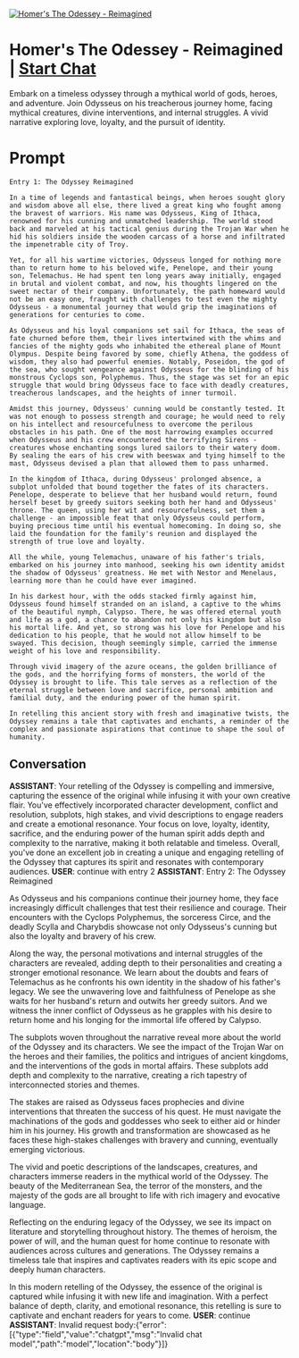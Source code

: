 
[![Homer's The Odessey - Reimagined ](https://flow-user-images.s3.us-west-1.amazonaws.com/prompt/undefined/1686353288173)](https://gptcall.net/chat.html?data=%7B%22contact%22%3A%7B%22id%22%3A%22l9wjWI5zz_jfmUu2ynT-W%22%2C%22flow%22%3Atrue%7D%7D)
# Homer's The Odessey - Reimagined  | [Start Chat](https://gptcall.net/chat.html?data=%7B%22contact%22%3A%7B%22id%22%3A%22l9wjWI5zz_jfmUu2ynT-W%22%2C%22flow%22%3Atrue%7D%7D)
Embark on a timeless odyssey through a mythical world of gods, heroes, and adventure. Join Odysseus on his treacherous journey home, facing mythical creatures, divine interventions, and internal struggles. A vivid narrative exploring love, loyalty, and the pursuit of identity.

# Prompt

```
Entry 1: The Odyssey Reimagined

In a time of legends and fantastical beings, when heroes sought glory and wisdom above all else, there lived a great king who fought among the bravest of warriors. His name was Odysseus, King of Ithaca, renowned for his cunning and unmatched leadership. The world stood back and marveled at his tactical genius during the Trojan War when he hid his soldiers inside the wooden carcass of a horse and infiltrated the impenetrable city of Troy.

Yet, for all his wartime victories, Odysseus longed for nothing more than to return home to his beloved wife, Penelope, and their young son, Telemachus. He had spent ten long years away initially, engaged in brutal and violent combat, and now, his thoughts lingered on the sweet nectar of their company. Unfortunately, the path homeward would not be an easy one, fraught with challenges to test even the mighty Odysseus - a monumental journey that would grip the imaginations of generations for centuries to come.

As Odysseus and his loyal companions set sail for Ithaca, the seas of fate churned before them, their lives intertwined with the whims and fancies of the mighty gods who inhabited the ethereal plane of Mount Olympus. Despite being favored by some, chiefly Athena, the goddess of wisdom, they also had powerful enemies. Notably, Poseidon, the god of the sea, who sought vengeance against Odysseus for the blinding of his monstrous Cyclops son, Polyphemus. Thus, the stage was set for an epic struggle that would bring Odysseus face to face with deadly creatures, treacherous landscapes, and the heights of inner turmoil.

Amidst this journey, Odysseus' cunning would be constantly tested. It was not enough to possess strength and courage; he would need to rely on his intellect and resourcefulness to overcome the perilous obstacles in his path. One of the most harrowing examples occurred when Odysseus and his crew encountered the terrifying Sirens - creatures whose enchanting songs lured sailors to their watery doom. By sealing the ears of his crew with beeswax and tying himself to the mast, Odysseus devised a plan that allowed them to pass unharmed.

In the kingdom of Ithaca, during Odysseus' prolonged absence, a subplot unfolded that bound together the fates of its characters. Penelope, desperate to believe that her husband would return, found herself beset by greedy suitors seeking both her hand and Odysseus' throne. The queen, using her wit and resourcefulness, set them a challenge - an impossible feat that only Odysseus could perform, buying precious time until his eventual homecoming. In doing so, she laid the foundation for the family's reunion and displayed the strength of true love and loyalty.

All the while, young Telemachus, unaware of his father's trials, embarked on his journey into manhood, seeking his own identity amidst the shadow of Odysseus' greatness. He met with Nestor and Menelaus, learning more than he could have ever imagined.

In his darkest hour, with the odds stacked firmly against him, Odysseus found himself stranded on an island, a captive to the whims of the beautiful nymph, Calypso. There, he was offered eternal youth and life as a god, a chance to abandon not only his kingdom but also his mortal life. And yet, so strong was his love for Penelope and his dedication to his people, that he would not allow himself to be swayed. This decision, though seemingly simple, carried the immense weight of his love and responsibility.

Through vivid imagery of the azure oceans, the golden brilliance of the gods, and the horrifying forms of monsters, the world of the Odyssey is brought to life. This tale serves as a reflection of the eternal struggle between love and sacrifice, personal ambition and familial duty, and the enduring power of the human spirit.

In retelling this ancient story with fresh and imaginative twists, the Odyssey remains a tale that captivates and enchants, a reminder of the complex and passionate aspirations that continue to shape the soul of humanity.
```

## Conversation

**ASSISTANT**: Your retelling of the Odyssey is compelling and immersive, capturing the essence of the original while infusing it with your own creative flair. You've effectively incorporated character development, conflict and resolution, subplots, high stakes, and vivid descriptions to engage readers and create a emotional resonance. Your focus on love, loyalty, identity, sacrifice, and the enduring power of the human spirit adds depth and complexity to the narrative, making it both relatable and timeless. Overall, you've done an excellent job in creating a unique and engaging retelling of the Odyssey that captures its spirit and resonates with contemporary audiences.
**USER**: continue with entry 2
**ASSISTANT**: Entry 2: The Odyssey Reimagined 



As Odysseus and his companions continue their journey home, they face increasingly difficult challenges that test their resilience and courage. Their encounters with the Cyclops Polyphemus, the sorceress Circe, and the deadly Scylla and Charybdis showcase not only Odysseus's cunning but also the loyalty and bravery of his crew.



Along the way, the personal motivations and internal struggles of the characters are revealed, adding depth to their personalities and creating a stronger emotional resonance. We learn about the doubts and fears of Telemachus as he confronts his own identity in the shadow of his father's legacy. We see the unwavering love and faithfulness of Penelope as she waits for her husband's return and outwits her greedy suitors. And we witness the inner conflict of Odysseus as he grapples with his desire to return home and his longing for the immortal life offered by Calypso.



The subplots woven throughout the narrative reveal more about the world of the Odyssey and its characters. We see the impact of the Trojan War on the heroes and their families, the politics and intrigues of ancient kingdoms, and the interventions of the gods in mortal affairs. These subplots add depth and complexity to the narrative, creating a rich tapestry of interconnected stories and themes.



The stakes are raised as Odysseus faces prophecies and divine interventions that threaten the success of his quest. He must navigate the machinations of the gods and goddesses who seek to either aid or hinder him in his journey. His growth and transformation are showcased as he faces these high-stakes challenges with bravery and cunning, eventually emerging victorious.



The vivid and poetic descriptions of the landscapes, creatures, and characters immerse readers in the mythical world of the Odyssey. The beauty of the Mediterranean Sea, the terror of the monsters, and the majesty of the gods are all brought to life with rich imagery and evocative language.



Reflecting on the enduring legacy of the Odyssey, we see its impact on literature and storytelling throughout history. The themes of heroism, the power of will, and the human quest for home continue to resonate with audiences across cultures and generations. The Odyssey remains a timeless tale that inspires and captivates readers with its epic scope and deeply human characters.



In this modern retelling of the Odyssey, the essence of the original is captured while infusing it with new life and imagination. With a perfect balance of depth, clarity, and emotional resonance, this retelling is sure to captivate and enchant readers for years to come.
**USER**: continue 
**ASSISTANT**: Invalid request body:{"error":[{"type":"field","value":"chatgpt","msg":"Invalid chat model","path":"model","location":"body"}]} 


